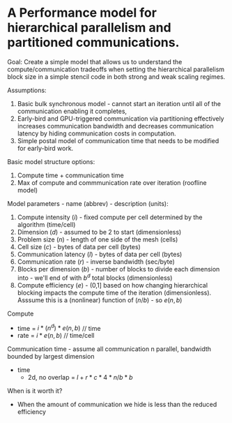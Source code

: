 # A Performance model for hierarchical parallelism and partitioned communications.

Goal: Create a simple model that allows us to understand the compute/communication
tradeoffs when setting the hierarchical parallelism block size in a simple stencil 
code in both strong and weak scaling regimes.

Assumptions:
  1. Basic bulk synchronous model - cannot start an iteration until all of the 
     communication enabling it completes, 
  2. Early-bird and GPU-triggered communication via partitioning effectively 
     increases communication bandwidth and decreases communication latency 
     by hiding communication costs in computation.
  3. Simple postal model of communication time that needs to be modified for
     early-bird work.

Basic model structure options:
  1. Compute time + communication time
  2. Max of compute and commmunication rate over iteration (roofline model)

Model parameters - name (abbrev) - description (units):
  1. Compute intensity ($i$) - fixed compute per cell determined by the algorithm (time/cell)
  1. Dimension ($d$) - assumed to be 2 to start (dimensionless)
  1. Problem size ($n$) - length of one side of the mesh (cells)
  1. Cell size ($c$) - bytes of data per cell (bytes)
  1. Communication latency ($l$) - bytes of data per cell (bytes)
  1. Communication rate ($r$) - inverse bandwidth (sec/byte)
  1. Blocks per dimension ($b$) - number of blocks to divide each dimension into - we'll end 
     of with $b^d$ total blocks (dimensionless)
  1. Compute efficiency ($e$) - (0,1] based on how changing hierarchical blocking impacts 
     the compute time of the iteration (dimensionless). Asssume this is a (nonlinear) function 
     of $(n/b)$ - so $e(n, b)$

Compute 
  * time = $i*(n^d)*e(n,b)$ // time
  * rate = $i*e(n,b)$ // time/cell

Communication time - assume all communication n parallel, bandwidth bounded by largest dimension
  * time
    * 2d, no overlap = $l + r * c * 4 * n/b * b$

When is it worth it?
  * When the amount of communication we hide is less than the reduced efficiency
